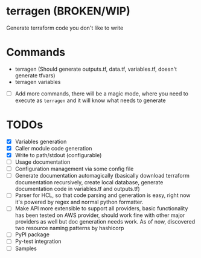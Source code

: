 # terragen (BROKEN/WIP)
Generate terraform code you don't like to write

# Commands

- terragen (Should generate outputs.tf, data.tf, variables.tf, doesn't generate tfvars)
- terragen variables
- [ ] Add more commands, there will be a magic mode, where you need to execute as `terragen` and it will know what needs to generate

# TODOs

- [x] Variables generation
- [x] Caller module code generation
- [x] Write to path/stdout (configurable)
- [ ] Usage documentation
- [ ] Configuration management via some config file
- [ ] Generate documentation automagically (basically download terraform documentation recursively, create local database, generate documentation code in variables.tf and outputs.tf)
- [ ] Parser for HCL, so that code parsing and generation is easy, right now it's powered by regex and normal python formatter.
- [ ] Make API more extensible to support all providers, basic functionality has been tested on AWS provider, should work fine with other major providers as well but doc generation needs work. As of now, discovered two resource naming patterns by hashicorp
- [ ] PyPI package
- [ ] Py-test integration
- [ ] Samples
